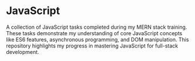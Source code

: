 # JavaScript
A collection of JavaScript tasks completed during my MERN stack training. These tasks demonstrate my understanding of core JavaScript concepts like ES6 features, asynchronous programming, and DOM manipulation. This repository highlights my progress in mastering JavaScript for full-stack development.

